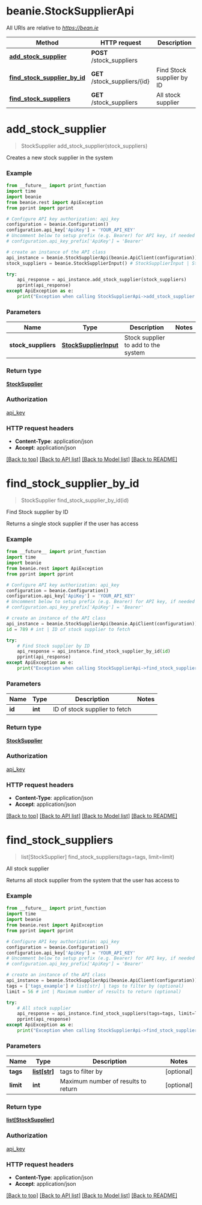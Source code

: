 # beanie.StockSupplierApi

All URIs are relative to *https://bean.ie*

Method | HTTP request | Description
------------- | ------------- | -------------
[**add_stock_supplier**](StockSupplierApi.md#add_stock_supplier) | **POST** /stock_suppliers | 
[**find_stock_supplier_by_id**](StockSupplierApi.md#find_stock_supplier_by_id) | **GET** /stock_suppliers/{id} | Find Stock supplier by ID
[**find_stock_suppliers**](StockSupplierApi.md#find_stock_suppliers) | **GET** /stock_suppliers | All stock supplier


# **add_stock_supplier**
> StockSupplier add_stock_supplier(stock_suppliers)



Creates a new stock supplier in the system

### Example
```python
from __future__ import print_function
import time
import beanie
from beanie.rest import ApiException
from pprint import pprint

# Configure API key authorization: api_key
configuration = beanie.Configuration()
configuration.api_key['ApiKey'] = 'YOUR_API_KEY'
# Uncomment below to setup prefix (e.g. Bearer) for API key, if needed
# configuration.api_key_prefix['ApiKey'] = 'Bearer'

# create an instance of the API class
api_instance = beanie.StockSupplierApi(beanie.ApiClient(configuration))
stock_suppliers = beanie.StockSupplierInput() # StockSupplierInput | Stock supplier to add to the system

try:
    api_response = api_instance.add_stock_supplier(stock_suppliers)
    pprint(api_response)
except ApiException as e:
    print("Exception when calling StockSupplierApi->add_stock_supplier: %s\n" % e)
```

### Parameters

Name | Type | Description  | Notes
------------- | ------------- | ------------- | -------------
 **stock_suppliers** | [**StockSupplierInput**](StockSupplierInput.md)| Stock supplier to add to the system | 

### Return type

[**StockSupplier**](StockSupplier.md)

### Authorization

[api_key](../README.md#api_key)

### HTTP request headers

 - **Content-Type**: application/json
 - **Accept**: application/json

[[Back to top]](#) [[Back to API list]](../README.md#documentation-for-api-endpoints) [[Back to Model list]](../README.md#documentation-for-models) [[Back to README]](../README.md)

# **find_stock_supplier_by_id**
> StockSupplier find_stock_supplier_by_id(id)

Find Stock supplier by ID

Returns a single stock supplier if the user has access

### Example
```python
from __future__ import print_function
import time
import beanie
from beanie.rest import ApiException
from pprint import pprint

# Configure API key authorization: api_key
configuration = beanie.Configuration()
configuration.api_key['ApiKey'] = 'YOUR_API_KEY'
# Uncomment below to setup prefix (e.g. Bearer) for API key, if needed
# configuration.api_key_prefix['ApiKey'] = 'Bearer'

# create an instance of the API class
api_instance = beanie.StockSupplierApi(beanie.ApiClient(configuration))
id = 789 # int | ID of stock supplier to fetch

try:
    # Find Stock supplier by ID
    api_response = api_instance.find_stock_supplier_by_id(id)
    pprint(api_response)
except ApiException as e:
    print("Exception when calling StockSupplierApi->find_stock_supplier_by_id: %s\n" % e)
```

### Parameters

Name | Type | Description  | Notes
------------- | ------------- | ------------- | -------------
 **id** | **int**| ID of stock supplier to fetch | 

### Return type

[**StockSupplier**](StockSupplier.md)

### Authorization

[api_key](../README.md#api_key)

### HTTP request headers

 - **Content-Type**: application/json
 - **Accept**: application/json

[[Back to top]](#) [[Back to API list]](../README.md#documentation-for-api-endpoints) [[Back to Model list]](../README.md#documentation-for-models) [[Back to README]](../README.md)

# **find_stock_suppliers**
> list[StockSupplier] find_stock_suppliers(tags=tags, limit=limit)

All stock supplier

Returns all stock supplier from the system that the user has access to

### Example
```python
from __future__ import print_function
import time
import beanie
from beanie.rest import ApiException
from pprint import pprint

# Configure API key authorization: api_key
configuration = beanie.Configuration()
configuration.api_key['ApiKey'] = 'YOUR_API_KEY'
# Uncomment below to setup prefix (e.g. Bearer) for API key, if needed
# configuration.api_key_prefix['ApiKey'] = 'Bearer'

# create an instance of the API class
api_instance = beanie.StockSupplierApi(beanie.ApiClient(configuration))
tags = ['tags_example'] # list[str] | tags to filter by (optional)
limit = 56 # int | Maximum number of results to return (optional)

try:
    # All stock supplier
    api_response = api_instance.find_stock_suppliers(tags=tags, limit=limit)
    pprint(api_response)
except ApiException as e:
    print("Exception when calling StockSupplierApi->find_stock_suppliers: %s\n" % e)
```

### Parameters

Name | Type | Description  | Notes
------------- | ------------- | ------------- | -------------
 **tags** | [**list[str]**](str.md)| tags to filter by | [optional] 
 **limit** | **int**| Maximum number of results to return | [optional] 

### Return type

[**list[StockSupplier]**](StockSupplier.md)

### Authorization

[api_key](../README.md#api_key)

### HTTP request headers

 - **Content-Type**: application/json
 - **Accept**: application/json

[[Back to top]](#) [[Back to API list]](../README.md#documentation-for-api-endpoints) [[Back to Model list]](../README.md#documentation-for-models) [[Back to README]](../README.md)

